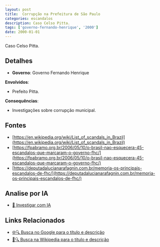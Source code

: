 ```yaml
---
layout: post
title:  Corrupção na Prefeitura de São Paulo
categories: escandalos
description: Caso Celso Pitta.
tags: ['governo-fernando-henrique', '2000']
date: 2000-01-01
---
```


Caso Celso Pitta.

## Detalhes
- **Governo**: Governo Fernando Henrique

**Envolvidos**:
- Prefeito Pitta.


**Consequências**:
- Investigações sobre corrupção municipal.


## Fontes
- [https://en.wikipedia.org/wiki/List_of_scandals_in_Brazil](https://en.wikipedia.org/wiki/List_of_scandals_in_Brazil)
- [https://fpabramo.org.br/2006/05/10/o-brasil-nao-esquecera-45-escandalos-que-marcaram-o-governo-fhc/](https://fpabramo.org.br/2006/05/10/o-brasil-nao-esquecera-45-escandalos-que-marcaram-o-governo-fhc/)
- [https://deputadalucianarafagnin.com.br/memoria-os-principais-escandalos-de-fhc/](https://deputadalucianarafagnin.com.br/memoria-os-principais-escandalos-de-fhc/)


## Analise por IA
- [🤖 Investigar com IA](https://www.perplexity.ai/search?q=Corrup%C3%A7%C3%A3o%20na%20Prefeitura%20de%20S%C3%A3o%20Paulo%20Caso%20Celso%20Pitta.%20Governo%20Fernando%20Henrique)

## Links Relacionados
- [🌐🔍 Busca no Google para o título e descrição](https://www.google.com/search?q=Corrup%C3%A7%C3%A3o%20na%20Prefeitura%20de%20S%C3%A3o%20Paulo%20Caso%20Celso%20Pitta.%20Governo%20Fernando%20Henrique)
- [📖🔍 Busca na Wikipedia para o título e descrição](https://pt.wikipedia.org/w/index.php?search=Corrup%C3%A7%C3%A3o%20na%20Prefeitura%20de%20S%C3%A3o%20Paulo%20Caso%20Celso%20Pitta.%20Governo%20Fernando%20Henrique)

